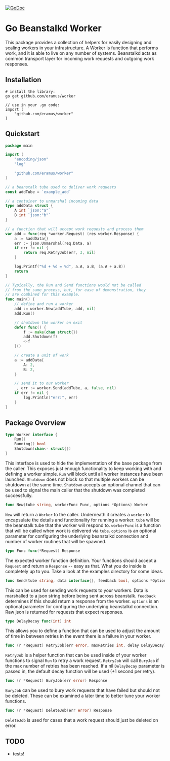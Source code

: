 [![GoDoc](https://godoc.org/github.com/eramus/worker?status.svg)](https://godoc.org/github.com/eramus/worker)
# Go Beanstalkd Worker #

This package provides a collection of helpers for easily designing and scaling workers in your infrastructure. A Worker is function that performs work, and it is able to live on any number of systems. Beanstalkd acts as common transport layer for incoming work requests and outgoing work responses.

## Installation ##

    # install the library:
    go get github.com/eramus/worker

    // use in your .go code:
    import (
        "github.com/eramus/worker"
    )

## Quickstart ##

```go
package main

import (
	"encoding/json"
	"log"

	"github.com/eramus/worker"
)

// a beanstalk tube used to deliver work requests
const addTube = `example_add`

// a container to unmarshal incoming data
type addData struct {
	A int `json:"a"`
	B int `json:"b"`
}

// a function that will accept work requests and process them
var add = func(req *worker.Request) (res worker.Response) {
	a := &addData{}
	err := json.Unmarshal(req.Data, a)
	if err != nil {
		return req.RetryJob(err, 3, nil)
	}

	log.Printf("%d + %d = %d", a.A, a.B, (a.A + a.B))
	return
}

// Typically, the Run and Send functions would not be called
// from the same process, but, for ease of demonstration, they
// are combined for this example.
func main() {
	// define and run a worker
	add := worker.New(addTube, add, nil)
	add.Run()

	// shutdown the worker on exit
	defer func() {
		f := make(chan struct{})
		add.Shutdown(f)
		<-f
	}()

	// create a unit of work
	a := addData{
		A: 2,
		B: 2,
	}

	// send it to our worker
	_, err := worker.Send(addTube, a, false, nil)
	if err != nil {
		log.Println("err:", err)
	}
}
```

## Package Overview ##

```go
type Worker interface {
	Run()
	Running() bool
	Shutdown(chan<- struct{})
}
```

This interface is used to hide the implementation of the base package from the caller. This exposes just enough functionality to keep working with and defining a worker simple. ```Run``` will block until all worker instances have been launched. ```Shutdown``` does not block so that multiple workers can be shutdown at the same time. ```Shutdown``` accepts an optional channel that can be used to signal the main caller that the shutdown was completed successfully.

```go
func New(tube string, workerFunc Func, options *Options) Worker
```

```New``` will return a ```Worker``` to the caller. Underneath it creates a ```worker``` to encapsulate the details and functionality for running a worker. ```tube``` will be the beanstalk tube that the worker will respond to. ```workerFunc``` is a function that will be called when work is delivered via ```tube```. ```options``` is an optional parameter for configuring the underlying beanstalkd connection and number of worker routines that will be spawned.

```go
type Func func(*Request) Response
```

The expected worker function definition. Your functions should accept a ```Request``` and return a ```Response``` -- easy as that. What you do inside is completely up to you. Take a look at the examples directory for some ideas.

```go
func Send(tube string, data interface{}, feedback bool, options *Options) ([]byte, error)
```

This can be used for sending work requests to your workers. Data is marshalled to a json string before being sent across beanstalk. ```feedback``` determines if this should return a response from the worker. ```options``` is an optional parameter for configuring the underlying beanstalkd connection. Raw json is returned for requests that expect responses.

```go
type DelayDecay func(int) int
```

This allows you to define a function that can be used to adjust the amount of time in between retries in the event there is a failure in your worker.

```go
func (r *Request) RetryJob(err error, maxRetries int, delay DelayDecay) Response
```

```RetryJob``` is a helper function that can be used inside of your worker functions to signal ```Run``` to retry a work request. ```RetryJob``` will call ```BuryJob``` if the max number of retries has been reached. If a nil ```DelayDecay``` parameter is passed in, the default decay function will be used (+1 second per retry).

```go
func (r *Request) BuryJob(err error) Response
```

```BuryJob``` can be used to bury work requests that have failed but should not be deleted. These can be examined a later time to better tune your worker functions.

```go
func (r *Request) DeleteJob(err error) Response
```

```DeleteJob``` is used for cases that a work request should just be deleted on error.

## TODO ##

* tests!
